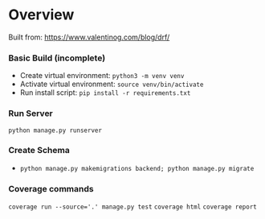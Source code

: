 # Overview
Built from: https://www.valentinog.com/blog/drf/

### Basic Build (incomplete)
- Create virtual environment: `python3 -m venv venv`
- Activate virtual environment: `source venv/bin/activate`
- Run install script: `pip install -r requirements.txt`

### Run Server
`python manage.py runserver`

### Create Schema
- `python manage.py makemigrations backend; python manage.py migrate`

### Coverage commands
`coverage run --source='.' manage.py test`
`coverage html`
`coverage report`

